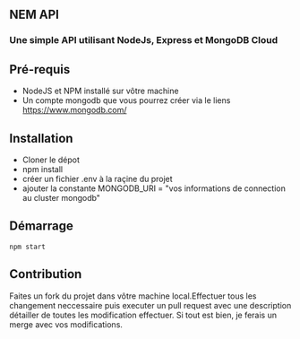 ##  NEM API

### Une simple API utilisant NodeJs, Express et MongoDB Cloud 

## Pré-requis

- NodeJS et NPM installé sur vôtre machine
- Un compte mongodb que vous pourrez créer via le liens
  https://www.mongodb.com/



## Installation

- Cloner le dépot
- npm install 
- créer un fichier .env à la raçine du projet 
- ajouter la constante MONGODB_URI = "vos informations de connection au cluster mongodb"


## Démarrage
```
npm start
```
## Contribution

Faites un fork du projet dans vôtre machine local.Effectuer tous les changement neccessaire puis executer un pull request avec une description détailler de toutes les modification effectuer. Si tout est bien, je ferais un merge avec vos modifications.